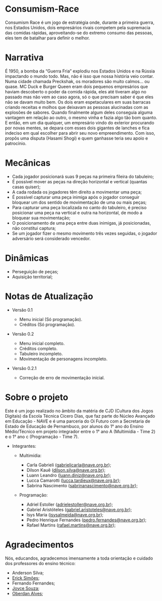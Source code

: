 # Consumism-Race

 Consumism Race é um jogo de estratégia onde, durante a primeira guerra, nos Estados Unidos, dois empresários rivais competem pela supremacia das comidas rápidas, aproveitando-se do extremo consumo das pessoas, eles tem de batalhar para definir o melhor.
 
# Narrativa

 É 1950, a bomba da “Guerra Fria” explodiu nos Estados Unidos e na Rússia impactando o mundo todo. Mas, não é isso que nossa história veio contar. 
 Numa cidade chamada Preckshak, os moradores são muito calmos… ou quase. MC Duck e Burger Queen eram dois pequenos empresários que haviam descoberto o poder da comida rápida, eles até tiveram algo no passado mas não vem ao caso agora, só o que precisam saber é que eles não se davam muito bem. Os dois eram espetaculares em suas barracas criando receitas e molhos que deixavam as pessoas alucinadas com as explosões de sabores. Quando finalmente algum deles conseguia alguma vantagem em relação ao outro, o mesmo vinha e fazia algo tão bom quanto.
 E então, em um dia qualquer, um empresário vindo do exterior procurando por novas mentes, se depara com esses dois gigantes de lanches e fica indeciso em qual escolher para abrir seu novo empreendimento. Com isso, propôs uma disputa (Hasami Shogi) e quem ganhasse teria seu apoio e patrocínio.

# Mecânicas

- Cada jogador posicionará suas 9 peças na primeira fileira do tabuleiro;
- É possível mover as peças na direção horizontal e vertical (quantas casas quiser);
- A cada rodada os jogadores têm direito a movimentar uma peça;
- É possível capturar uma peça inimiga após o jogador conseguir bloquear um dos sentido de movimentação de uma ou mais peças;
- Para capturar uma peça localizada no canto do tabuleiro, é preciso posicionar uma peça na vertical e outra na horizontal, de modo a bloquear sua movimentação;
- O posicionamento de uma peça entre duas inimigas, já posicionadas, não constitui captura;
- Se um jogador fizer o mesmo movimento três vezes seguidas, o jogador adversário será considerado vencedor.

# Dinâmicas 

- Perseguição de peças;
- Aquisição territorial;

# Notas de Atualização

 - Versão 0.1
    
    - Menu inicial (Só programação).
    - Créditos (Só programação).
    
 - Versão 0.2
 
    - Menu inicial completo.
    - Créditos completo.
    - Tabuleiro incompleto.
    - Movimentação de personagens incompleto.
    
 - Versão 0.2.1
 
    - Correção de erro de movimentação inicial.
    
# Sobre o projeto

 Este é um jogo realizado no âmbito da matéria de CJD (Cultura dos Jogos Digitais) da Escola Técnica Cícero Dias, que faz parte do Núcleo Avançado em Educação - NAVE e é uma parceria do Oi Futuro com a Secretaria de Estado de Educação de Pernambuco, por alunos do 1° ano do Ensino Médio/Técnico em projeto integrador entre o 1° ano A (Multimídia - Time 2) e o 1° ano c (Programação - Time 7).

 - Integrantes:
 
   - Multimídia:
   
     - Carla Gabrieli (gabrielicarla@nave.org.br);
     - Dilson Kauê (dilson.silva@nave.org.br);
     - Luann Leandro (luann.diniz@nave.org.br);
     - Lucca Camarotti (lucca.tardieux@nave.org.br);
     - Sabrina Nascimento (sabrinanascimento@nave.org.br);
   
   - Programação:
   
     - Adriel Estoller (adrielestoller@nave.org.br);
     - Gabriel Aristóteles (gabriel.aristoteles@nave.org.br);
     - Isys Maria (isysalmeida@nave.org.br);
     - Pedro Henrique Fernandes (pedro.fernandes@nave.org.br);
     - Rafael Martins (rafael.martins@nave.org.br);
   
# Agradecimentos

 Nós, educandos, agradecemos imensamente a toda orientação e cuidado dos professores do ensino técnico: 
 
   - Anderson Silva;
   - [Erick Simões](http://github.com/ErickSimoes);
   - Fernando Fernandes;
   - [Joyce Souza](https://github.com/JoyceSouzs);
   - [Oberdan Alves](https://github.com/oaajunior);
